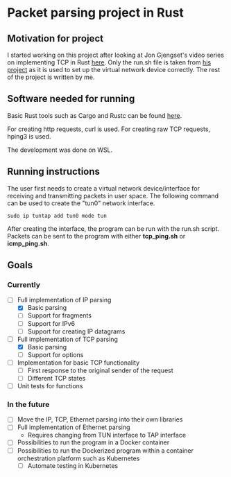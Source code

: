 # Packet parsing project in Rust

## Motivation for project
I started working on this project after looking at Jon Gjengset's video series on implementing TCP in Rust [here](https://youtu.be/bzja9fQWzdA?si=iBGWw4V2QRtcBty3). Only the run.sh file is taken from [his project](https://github.com/jonhoo/rust-tcp/blob/master/run.sh) as it is used to set up the virtual network device correctly. The rest of the project is written by me. 

## Software needed for running
Basic Rust tools such as Cargo and Rustc can be found [here](https://doc.rust-lang.org/cargo/getting-started/installation.html). 

For creating http requests, curl is used. For creating raw TCP requests, hping3 is used. 

The development was done on WSL. 

## Running instructions
The user first needs to create a virtual network device/interface for receiving and transmitting packets in user space. The following command can be used to create the "tun0" network interface. 
```shell
sudo ip tuntap add tun0 mode tun
```

After creating the interface, the program can be run with the run.sh script. Packets can be sent to the program with either **tcp_ping.sh** or **icmp_ping.sh**.

## Goals
### Currently
- [ ] Full implementation of IP parsing
  - [x] Basic parsing
  - [ ] Support for fragments
  - [ ] Support for IPv6
  - [ ] Support for creating IP datagrams
- [ ] Full implementation of TCP parsing
  - [x] Basic parsing
  - [ ] Support for options
- [ ] Implementation for basic TCP functionality
  - [ ] First response to the original sender of the request
  - [ ] Different TCP states
- [ ] Unit tests for functions

### In the future
- [ ] Move the IP, TCP, Ethernet parsing into their own libraries
- [ ] Full implementation of Ethernet parsing
  - Requires changing from TUN interface to TAP interface
- [ ] Possibilities to run the program in a Docker container
- [ ] Possibilities to run the Dockerized program within a container orchestration platform such as Kubernetes
  - [ ] Automate testing in Kubernetes